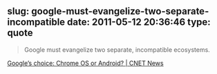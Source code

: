 slug: google-must-evangelize-two-separate-incompatible
date: 2011-05-12 20:36:46
type: quote
---

> Google must evangelize two separate, incompatible ecosystems.

[Google’s choice: Chrome OS or Android? | CNET News](http://news.cnet.com/8301-30685_3-20061825-264.html?part=rss&tag=feed&subj=Webware)

